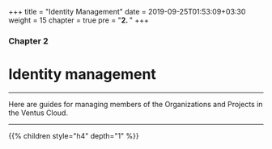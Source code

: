 +++
title = "Identity Management"
date = 2019-09-25T01:53:09+03:30
weight = 15
chapter = true
pre = "<b>2. </b>"
+++

### Chapter 2
# **Identity management**
___
Here are guides for managing members of the Organizations and Projects in the Ventus Cloud.
___

{{% children style="h4" depth="1" %}}